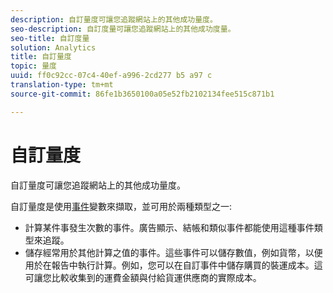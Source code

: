 ```yaml
---
description: 自訂量度可讓您追蹤網站上的其他成功量度。
seo-description: 自訂度量可讓您追蹤網站上的其他成功度量。
seo-title: 自訂度量
solution: Analytics
title: 自訂量度
topic: 量度
uuid: ff0c92cc-07c4-40ef-a996-2cd277 b5 a97 c
translation-type: tm+mt
source-git-commit: 86fe1b3650100a05e52fb2102134fee515c871b1

---
```



# 自訂量度

自訂量度可讓您追蹤網站上的其他成功量度。

自訂量度是使用[事件](https://marketing.adobe.com/resources/help/en_US/sc/implement/?f=events#)變數來擷取，並可用於兩種類型之一:

* 計算某件事發生次數的事件。廣告顯示、結帳和類似事件都能使用這種事件類型來追蹤。
* 儲存經常用於其他計算之值的事件。這些事件可以儲存數值，例如貨幣，以便用於在報告中執行計算。例如，您可以在自訂事件中儲存購買的裝運成本。這可讓您比較收集到的運費金額與付給貨運供應商的實際成本。

